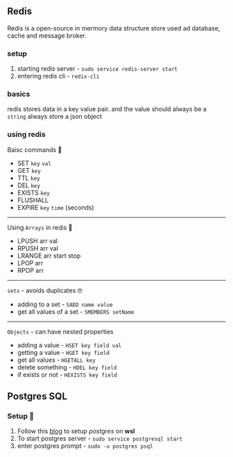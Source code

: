 ## Redis

Redis is a open-source in mermory data structure store used ad database, cache and message broker.

### setup

1. starting redis server - `sudo service redis-server start`
2. entering redis cli - `redix-cli`

### basics

redis stores data in a key value pair. and the value should always be a `string`
always store a json object

### using redis

Baisc commands 🦊

- SET `key` `val`
- GET `key`
- TTL `key`
- DEL `key`
- EXISTS `key`
- FLUSHALL
- EXPIRE `key` `time` (seconds)

---

Using `Arrays` in redis 🏹

- LPUSH arr val
- RPUSH arr val
- LRANGE arr start stop
- LPOP arr
- RPOP arr

---

`sets` - avoids duplicates 🤓

- adding to a set - `SADD name value`
- get all values of a set - `SMEMBERS setName`

---

`Objects` - can have nested properties

- adding a value - `HSET key field val`
- getting a value - `HGET key field`
- get all values - `HGETALL key`
- delete something - `HDEL key field`
- if exists or not - `HEXISTS key field`

## Postgres SQL

### Setup 🔨

1. Follow this [blog](https://kontext.tech/column/sql-databases/616/install-postgresql-on-wsl) to setup _postgres_ on **wsl**
2. To start postgres server - `sudo service postgresql start`
3. enter postgres prompt - `sudo -u postgres psql`
